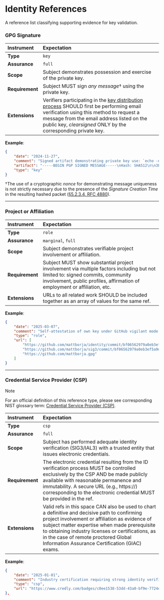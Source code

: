 # Identity References
A reference list classifying supporting evidence for key validation.

### GPG Signature
| Instrument | Expectation |
|:---|:---|
| **Type** | `key` |
| **Assurance** | `full` |
| **Scope** | Subject demonstrates possession and exercise of the private key. |
| **Requirement** | Subject MUST sign *any message*† using the private key. |
| **Extensions** | Verifiers participating in the [key distribution process](https://www.gnupg.org/gph/en/manual/x457.html) SHOULD first be performing email verification using this method to request a message from the email address listed on the public key, *clearsigned* ONLY by the corresponding private key.

**Example**:  
```json
{
    "date": "2024-11-27",
    "comment": "Signed artifact demonstrating private key use: `echo -n '3ED3 3CCE 4BED 165C 9107 3D9F 65B8 8DAC 23AF 5BCD E520 F723 C1E6 2A69 B369 F278' | gpg --clearsign --local-user D41A83E1C6B701619D0D812FC3F69D1BE6BCBD16`",
    "artifact": "-----BEGIN PGP SIGNED MESSAGE-----\nHash: SHA512\n\n3ED3 3CCE 4BED 165C 9107 3D9F 65B8 8DAC 23AF 5BCD E520 F723 C1E6 2A69 B369 F278\n-----BEGIN PGP SIGNATURE-----\n\niHUEARYKAB0WIQTUGoPhxrcBYZ0NgS/D9p0b5ry9FgUCZ0dD0AAKCRDD9p0b5ry9\nFvonAQCHwAHRduopWn8I534GNRXQ0+dX5JO2ztnFxnlwZd+NMAD/Wr0NWLEc+eCf\nQm2UHkDp8lKswj6kXxTi9GI3elvpQgE=\n=L95q\n-----END PGP SIGNATURE-----\n",
    "type": "key"
}
```
†The use of a cryptographic *nonce* for demonstrating message uniqueness is not strictly necessary due to the presence of the *Signature Creation Time* in the resulting hashed packet ([§5.2.3.4, RFC 4880](https://www.rfc-editor.org/rfc/rfc4880#section-5.2.3.4)).

---

### Project or Affiliation
| Instrument | Expectation |
|:---|:---|
| **Type** | `role` |
| **Assurance** | `marginal`, `full` |
| **Scope** | Subject demonstrates verifiable project involvement or affiliation. |
| **Requirement** | Subject MUST show substantial project involvement via multiple factors including but not limited to: signed commits, community involvement, public profiles, affirmation of employment or affiliation, etc. |
| **Extensions** | URLs to all related work SHOULD be included together as an array of values for the same ref. |

**Example**:  
```json
{
    "date": "2025-03-07",
    "comment": "Self-attestation of own key under GitHub vigilant mode: 1) B5690EEEBB952194 is signing this commit via GitHub web interface, 2) commit author is authenticated as GitHub user @mattborja, AND 2) commit author affirms ownership of this selfsame key (A1C7E813F160A407)",
    "type": "role",
    "url": [
        "https://github.com/mattborja/identity/commit/bf06562979a0eb3ef5a9da8d92edb8c7dd886ec7",
        "https://github.com/mattborja/sig3/commit/bf06562979a0eb3ef5a9da8d92edb8c7dd886ec7#diff-7fcdfe7c0b50a3c8d7978401b7d339839221a136e99b5d2c0f90386738f5af65R20",
        "https://github.com/mattborja.gpg"
    ]
}
```
---

### Credential Service Provider (CSP)
> [!NOTE]
> For an official definition of this reference type, please see corresponding NIST glossary term: [Credential Service Provider (CSP)](https://csrc.nist.gov/glossary/term/credential_service_provider).

| Instrument | Expectation |
|:---|:---|
| **Type** | `csp` |
| **Assurance** | `full` |
| **Scope** | Subject has performed adequate identity verification (SIG3/IAL3) with a trusted entity that issues electronic credentials. |
| **Requirement** | The electronic credential resulting from the ID verification process MUST be controlled exclusively by the CSP AND be made publicly available with reasonable permanence and immutability. A secure URL (e.g., https://) corresponding to the electronic credential MUST be provided in the ref. |
| **Extensions** | Valid refs in this space CAN also be used to chart a definitive and decisive path to confirming project involvement or affiliation as evidence of subject matter expertise when made prerequisite to obtaining industry licenses or certifications, as in the case of remote proctored Global Information Assurance Certification (GIAC) exams. |


**Example**:  
```json
{
    "date": "2025-01-01",
    "comment": "Industry certification requiring strong identity verification during proctored high stakes exam with Global Information Assurance Certification (https://www.giac.org/knowledge-base/proctor/)",
    "type": "csp",
    "url": "https://www.credly.com/badges/c0ee1538-53dd-43a0-bf9e-7724e374ff43"
},
```
